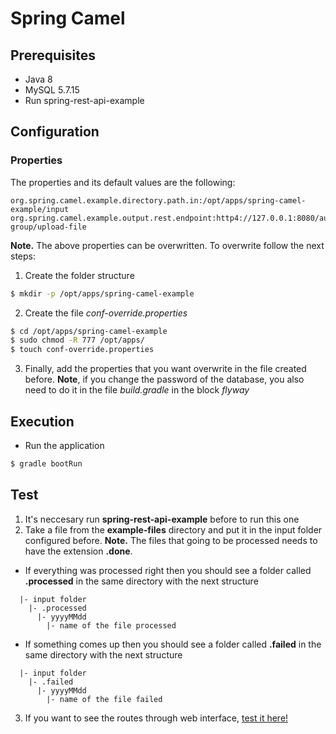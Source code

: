 # **Spring Camel**

## **Prerequisites**

* Java 8
* MySQL 5.7.15
* Run spring-rest-api-example

## **Configuration**

### **Properties**

The properties and its default values are the following: 

```
org.spring.camel.example.directory.path.in:/opt/apps/spring-camel-example/input
org.spring.camel.example.output.rest.endpoint:http4://127.0.0.1:8080/authority-group/upload-file
```

**Note.** The above properties can be overwritten. To overwrite follow the next steps:

1. Create the folder structure 
```sh
$ mkdir -p /opt/apps/spring-camel-example
```

2. Create the file *conf-override.properties*
```sh
$ cd /opt/apps/spring-camel-example
$ sudo chmod -R 777 /opt/apps/
$ touch conf-override.properties
```

3. Finally, add the properties that you want overwrite in the file created before. **Note**, if you change the password of the database, you also need to do it in the file *build.gradle* in the block *flyway*

## **Execution**

* Run the application
```sh
$ gradle bootRun
```

## **Test**

1. It's neccesary run **spring-rest-api-example** before to run this one
2. Take a file from the **example-files** directory and put it in the input folder configured before. **Note.** The files that going to be processed needs to have the extension **.done**.
  * If everything was processed right then you should see a folder called **.processed** in the same directory with the next structure
  ```
    |- input folder
      |- .processed
        |- yyyyMMdd
          |- name of the file processed
  ```  
  * If something comes up then you should see a folder called **.failed** in the same directory with the next structure
  ```
    |- input folder
      |- .failed
        |- yyyyMMdd
          |- name of the file failed
  ```
3. If you want to see the routes through web interface, [test it here!](http://127.0.0.1:9090)
